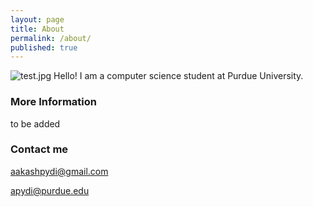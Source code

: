 ```yaml
---
layout: page
title: About
permalink: /about/
published: true
---
```


![test.jpg]({{site.baseurl}}/test.jpg)
Hello! I am a computer science student at Purdue University. 

### More Information

to be added

### Contact me

[aakashpydi@gmail.com](mailto:aakashpydi@gmail.com)

[apydi@purdue.edu](mailto:apydi@purdue.edu)
